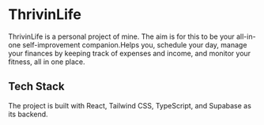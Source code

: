 # ThrivinLife

ThrivinLife is a personal project of mine. The aim is for this to be your all-in-one self-improvement companion.Helps you, schedule your day, manage your finances by keeping track of expenses and income, and monitor your fitness, all in one place.

## Tech Stack
The project is built with React, Tailwind CSS, TypeScript, and Supabase as its backend. 

